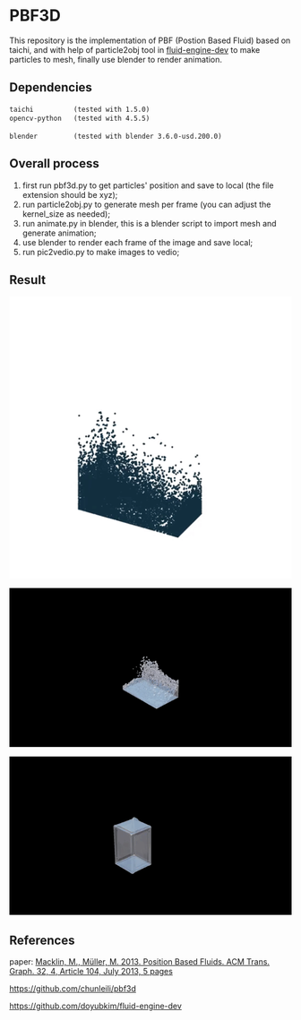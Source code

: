 # PBF3D

This repository is the implementation of PBF (Postion Based Fluid)  based on taichi, and with help of particle2obj tool in [fluid-engine-dev](https://github.com/doyubkim/fluid-engine-dev) to make particles to mesh, finally use blender to render animation.

## Dependencies

```
taichi			(tested with 1.5.0)
opencv-python	(tested with 4.5.5)

blender			(tested with blender 3.6.0-usd.200.0)
```

## Overall process

1. first run pbf3d.py to get particles' position and save to local (the file extension should be xyz);
2. run particle2obj.py to generate mesh per frame (you can adjust the kernel_size as needed);
3. run animate.py in blender, this is a blender script to import mesh and generate animation;
4. use blender to render each frame of the image and save local;
5. run pic2vedio.py to make images to vedio;

## Result 

![PBF3D.gif](https://github.com/WASD4959/PBF3D/blob/master/res/PBF3D.gif?raw=true)

![res_01.gif](https://github.com/WASD4959/PBF3D/blob/master/res/res_01.gif?raw=true)

![res_02.gif](https://github.com/WASD4959/PBF3D/blob/master/res/res_02.gif?raw=true)

## References

paper: [Macklin, M., Müller, M. 2013. Position Based Fluids. ACM Trans. Graph. 32, 4, Article 104, July 2013, 5 pages](http://doi.acm.org/10.1145/2461912.2461984)

https://github.com/chunleili/pbf3d

https://github.com/doyubkim/fluid-engine-dev
